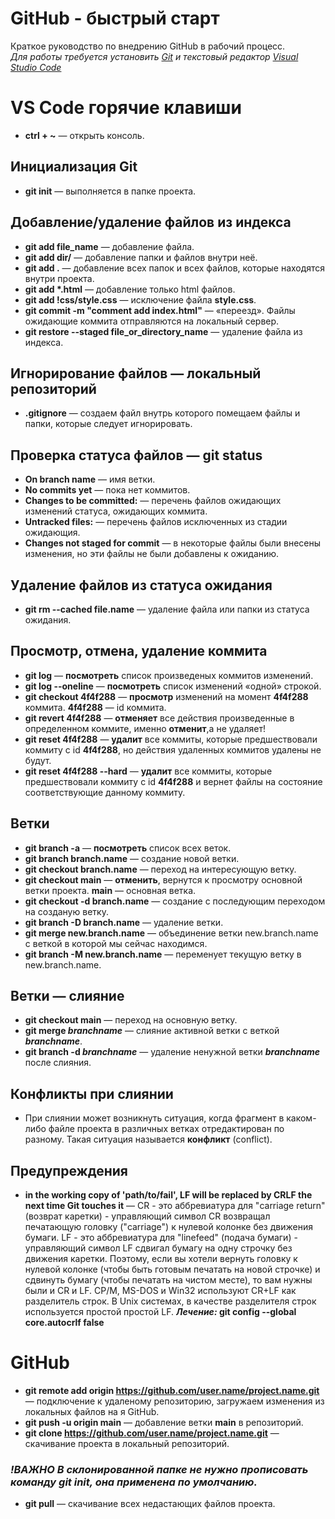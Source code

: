 # GitHub - быстрый старт
Краткое руководство по внедрению GitHub в рабочий процесс.  
_Для работы требуется установить [Git](https://git-scm.com/) и текстовый редактор [Visual Studio Code](https://code.visualstudio.com/)_

# VS Code горячие клавиши
- **ctrl + ~** — открыть консоль.

## Инициализация Git
- **git init** — выполняется в папке проекта.

## Добавление/удаление файлов из индекса
- **git add file_name** — добавление файла.
- **git add dir/** — добавление папки и файлов внутри неё.
- **git add .** — добавление всех папок и всех файлов, которые находятся внутри проекта.
- **git add \*.html** — добавление только html файлов.
- **git add !css/style.css** — исключение файла **style.css**.
- **git commit -m "comment add index.html"** — «переезд». Файлы ожидающие коммита отправляются на локальный сервер.
- **git restore --staged file_or_directory_name** — удаление файла из индекса. 

## Игнорирование файлов — локальный репозиторий
- **.gitignore** — создаем файл внутрь которого помещаем файлы и папки, которые следует игнорировать.

## Проверка статуса файлов — git status
- **On branch name** — имя ветки.
- **No commits yet** — пока нет коммитов.
- **Changes to be committed:** — перечень файлов ожидающих изменений статуса, ожидающих коммита.
- **Untracked files:** — перечень файлов исключенных из стадии ожидающия.
- **Changes not staged for commit** — в некоторые файлы были внесены изменения, но эти файлы не были добавлены к ожиданию. 

## Удаление файлов из статуса ожидания
- **git rm --cached file.name** — удаление файла или папки из статуса ожидания.

## Просмотр, отмена, удаление коммита
- **git log** — **посмотреть** список произведеных коммитов изменений.
- **git log --oneline** — **посмотреть** список изменений «одной» строкой.
- **git checkout 4f4f288** — **просмотр** изменений на момент **4f4f288** коммита. **4f4f288** — id коммита.
- **git revert 4f4f288** — **отменяет** все действия произведенные в определенном коммите, именно **отменит**,а не удаляет!
- **git reset 4f4f288** — **удалит** все коммиты, которые предшествовали коммиту с id **4f4f288**, но действия удаленных коммитов удалены не будут.
- **git reset 4f4f288 --hard** — **удалит** все коммиты, которые предшествовали коммиту с id **4f4f288** и вернет файлы на состояние соответствующие данному коммиту.

## Ветки
- **git branch -a** — **посмотреть** список всех веток.
- **git branch branch.name** — создание новой ветки.
- **git checkout branch.name** — переход на интересующую ветку.
- **git checkout main** — **отменить**, вернутся к просмотру основной ветки проекта. **main** — основная ветка.
- **git checkout -d branch.name** — создание с последующим переходом на созданую ветку.
- **git branch -D branch.name** — удаление ветки.
- **git mеrge new.branch.name** — объединение ветки new.branch.name с веткой в которой мы сейчас находимся. 
- **git branch -M new.branch.name** — переменует текущую ветку в new.branch.name. 

## Ветки — слияние
- **git  checkout main** — переход на основную ветку.
- **git merge _branchname_** — слияние активной ветки с веткой **_branchname_**.
- **git branch -d _branchname_** — удаление ненужной ветки **_branchname_** после слияния.

## Конфликты при слиянии
- При слиянии может возникнуть ситуация, когда фрагмент в каком-либо файле проекта в различных ветках отредактирован по разному. Такая ситуация называется **конфликт** (conflict).

## Предупреждения
- **in the working copy of 'path/to/fail', LF will be replaced by CRLF the next time Git touches it** — CR - это аббревиатура для "carriage return" (возврат каретки) - управляющий символ CR возвращал печатающую головку ("carriage") к нулевой колонке без движения бумаги. LF - это аббревиатура для "linefeed" (подача бумаги) - управляющий символ LF сдвигал бумагу на одну строчку без движения каретки. Поэтому, если вы хотели вернуть головку к нулевой колонке (чтобы быть готовым печатать на новой строчке) и сдвинуть бумагу (чтобы печатать на чистом месте), то вам нужны были и CR и LF. CP/M, MS-DOS и Win32 используют CR+LF как разделитель строк. В Unix системах, в качестве разделителя строк используется простой простой LF.
**_Лечение:_ git config --global core.autocrlf false**

# GitHub
- **git remote add origin https://github.com/user.name/project.name.git** — подключение к удаленому репозиторию, загружаем изменения из локальных файлов на  я GitHub.
- **git push -u origin main** — добавление ветки **main** в репозиторий.
- **git clone https://github.com/user.name/project.name.git** — скачивание проекта в локальный репозиторий. 
### _!ВАЖНО В склонированной папке не нужно прописовать команду git init, она применена по умолчанию._ 
- **git pull** — скачивание всех недастающих файлов проекта. 
